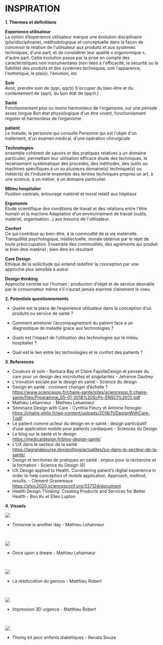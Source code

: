 # INSPIRATION

**1. Thermes et definitions**

**Experience utilisateur** </br>
La notion d’expérience utilisateur marque une évolution disciplinaire (pluridisciplinaire), méthodologique et conceptuelle dans la façon de concevoir la relation de l'utilisateur aux produits et aux systèmes techniques, d'une part, et de considérer leur qualité « ergonomique », d'autre part. Cette évolution passe par la prise en compte des caractéristiques non instrumentales (non liées à l'efficacité, la sécurité ou la fiabilité) des produits et des systèmes techniques, soit l'apparence, l'esthétique, le plaisir, l'émotion, etc

**Soin** </br>
Avoir, prendre soin de (qqn, qqch)
S'occuper du bien-être et du contentement de (qqn), du bon état de (qqch.)

**Santé** </br>
Fonctionnement plus ou moins harmonieux de l'organisme, sur une période assez longue
Bon état physiologique d'un être vivant, fonctionnement régulier et harmonieux de l’organisme

**patient** </br>
Le malade, la personne qui consulte
Personne qui est l'objet d'un traitement, d'un examen médical, d'une opération chirurgicale

**Technologies** </br>
ensemble cohérent de savoirs et des pratiques relatives à un domaine particulier, permettant leur utilisation efficace 
étude des techniques, le recensement systématique des procédés, des méthodes, des outils ou machines spécifiques à un ou plusieurs domaine(s) technique(s) ou métier(s) de l’industrie
ensemble des termes techniques propres un art, à une science, à un métier, à un domaine particulier.

**Milieu hospitalier** </br>
Position centrale, entourage matériel et moral relatif aux hôpitaux

**Ergonomie** </br>
Étude scientifique des conditions de travail et des relations entre l'être humain et la machine Adaptation d'un environnement de travail (outils, matériel, organisation…) aux besoins de l'utilisateur.

**Confort** </br>
Ce qui contribue au bien-être, à la commodité de la vie matérielle.
Tranquillité psychologique, intellectuelle, morale obtenue par le rejet de toute préoccupation.
Ensemble des commodités, des agréments qui produit le bien-être matériel ; bien-être en résultant

**Care Design** </br>
Ethique de la sollicitude qui entend redefinir la conception par une approche plus sensible à autrui 

**Design thinking** </br>
Approche centrée sur l’humain ; production d’objet et de service désirable par le consomateur même s’il n’aurait jamais exprimé clairement le voeu 


**2. Potentiels questionnements** 

- Quelle est la place de l’experience utilisateur dans la conception d’un produits ou service de santé ?

- Comment ameliorer l’accompagnement du patient face a un diagnostique de maladie grace aux technologies ? 

- Quels est l’impact de l’utilisation des technologies sur le milieu hospitalier ? 

- Quel est le lien entre les technologies et le confort des patients ?



**3. References**

- Couleurs et soin - Barbara Bay et Claire FayolleDesign et pensée du care pour un design des microluttes et singularités - Jehanne Dautrey </br>
- L’inovation sociale par le design en santé - Science du design </br>
- Design en santé : comment changer d’échelle ?</br> 
https://www.sciencespo.fr/chaire-sante/sites/sciencespo.fr.chaire-sante/files/Programme_05-01-2018%20ScPo-ENSCI%20(1).pdf</br>
- Mathieu Lehanneur - Mathieu Lehanneur</br>
- Séminaire Design with Care - Cynthia Fleury et Antoine Fenoglio</br>
https://chaire-philo.fr/wp-content/uploads/2018/11/DesignWithCare-1.pdf</br>
- Le patient comme acteur du design en e-santé : design participatif d’une application mobile pour patients cardiaques - Sciences du Design </br>
- Le blog sur la santé et le design </br>
https://medicaldesign.fr/blog-design-sante/</br>
- L’UX dans le secteur de la santé</br>
https://lagrandeourse.design/blog/actualites/lux-dans-le-secteur-de-la-sante/</br>
- Design et territoires de pratiques en santé : enjeux pour la recherche et la formation - Science du Design (6)</br>
- UX Design applied to Health. Considering patient’s digital experience in order to help conception of mobile application. Approach, method, results. - Clément Gravereaux</br>
https://sfsic2020.sciencesconf.org/337124/document</br>
- Health Design Thinking: Creating Products and Services for Better Health - Bon Ku et Ellen Lupton</br>


**4. Visuels** </br>

<img src=".././Image/ML1.jpg"/> </br>
- Tomorow is another day - Mathieu Lehanneur </br>
</br>

<img src=".././Image/ML2.jpg"/> </br>
- Once upon a dream - Mathieu Lehanneur </br>
</br>

<img src=".././Image/MR1.jpg"/> </br>
- La rééducation du genoux - Matthieu Robert </br>
</br>

<img src=".././Image/MR2.jpg"/> </br>
- Impression 3D urgence - Matthieu Robert </br>
</br>

<img src=".././Image/RS.jpg"/> </br>
- Thomy kit pour enfants diabétiques - Renata Souza </br>


